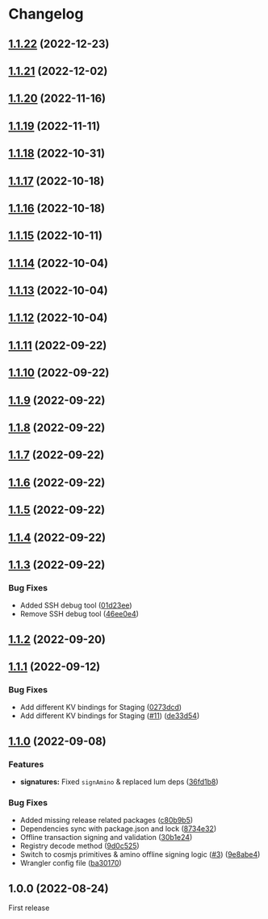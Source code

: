 # Changelog

## [1.1.22](https://github.com/cheqd/secret-box-service/compare/1.1.21...1.1.22) (2022-12-23)

## [1.1.21](https://github.com/cheqd/secret-box-service/compare/1.1.20...1.1.21) (2022-12-02)

## [1.1.20](https://github.com/cheqd/secret-box-service/compare/1.1.19...1.1.20) (2022-11-16)

## [1.1.19](https://github.com/cheqd/secret-box-service/compare/1.1.18...1.1.19) (2022-11-11)

## [1.1.18](https://github.com/cheqd/secret-box-service/compare/1.1.17...1.1.18) (2022-10-31)

## [1.1.17](https://github.com/cheqd/secret-box-service/compare/1.1.16...1.1.17) (2022-10-18)

## [1.1.16](https://github.com/cheqd/secret-box-service/compare/1.1.15...1.1.16) (2022-10-18)

## [1.1.15](https://github.com/cheqd/secret-box-service/compare/1.1.14...1.1.15) (2022-10-11)

## [1.1.14](https://github.com/cheqd/secret-box-service/compare/1.1.13...1.1.14) (2022-10-04)

## [1.1.13](https://github.com/cheqd/secret-box-service/compare/1.1.12...1.1.13) (2022-10-04)

## [1.1.12](https://github.com/cheqd/secret-box-service/compare/1.1.11...1.1.12) (2022-10-04)

## [1.1.11](https://github.com/cheqd/secret-box-service/compare/1.1.10...1.1.11) (2022-09-22)

## [1.1.10](https://github.com/cheqd/secret-box-service/compare/1.1.9...1.1.10) (2022-09-22)

## [1.1.9](https://github.com/cheqd/secret-box-service/compare/1.1.8...1.1.9) (2022-09-22)

## [1.1.8](https://github.com/cheqd/secret-box-service/compare/1.1.7...1.1.8) (2022-09-22)

## [1.1.7](https://github.com/cheqd/secret-box-service/compare/1.1.6...1.1.7) (2022-09-22)

## [1.1.6](https://github.com/cheqd/secret-box-service/compare/1.1.5...1.1.6) (2022-09-22)

## [1.1.5](https://github.com/cheqd/secret-box-service/compare/1.1.4...1.1.5) (2022-09-22)

## [1.1.4](https://github.com/cheqd/secret-box-service/compare/1.1.3...1.1.4) (2022-09-22)

## [1.1.3](https://github.com/cheqd/secret-box-service/compare/1.1.2...1.1.3) (2022-09-22)


### Bug Fixes

* Added SSH debug tool ([01d23ee](https://github.com/cheqd/secret-box-service/commit/01d23ee30c14ccf287167374ed56a0934b9d061e))
* Remove SSH debug tool ([46ee0e4](https://github.com/cheqd/secret-box-service/commit/46ee0e4a1e338fa3b94487b2673dda8bfbcc60b2))

## [1.1.2](https://github.com/cheqd/secret-box-service/compare/1.1.1...1.1.2) (2022-09-20)

## [1.1.1](https://github.com/cheqd/secret-box-service/compare/1.1.0...1.1.1) (2022-09-12)

### Bug Fixes

* Add different KV bindings for Staging ([0273dcd](https://github.com/cheqd/secret-box-service/commit/0273dcd722c672d59070139cf1b93c32740476b7))
* Add different KV bindings for Staging ([#11](https://github.com/cheqd/secret-box-service/issues/11)) ([de33d54](https://github.com/cheqd/secret-box-service/commit/de33d548b4587d22bd9f14b5c2d0c81c1f7ecff7))

## [1.1.0](https://github.com/cheqd/secret-box-service/compare/1.0.0...1.1.0) (2022-09-08)

### Features

* **signatures:** Fixed `signAmino` & replaced lum deps ([36fd1b8](https://github.com/cheqd/secret-box-service/commit/36fd1b81b7ad20bbd36375b59d87a79b4cf5a927))

### Bug Fixes

* Added missing release related packages ([c80b9b5](https://github.com/cheqd/secret-box-service/commit/c80b9b588f2b605152efdc66a92f11c18a047dd6))
* Dependencies sync with package.json and lock ([8734e32](https://github.com/cheqd/secret-box-service/commit/8734e32fe501916949f1fe3650a662ba6e46afb3))
* Offline transaction signing and validation ([30b1e24](https://github.com/cheqd/secret-box-service/commit/30b1e242fdea45968b29e58796fd95299e94c8c3))
* Registry decode method ([9d0c525](https://github.com/cheqd/secret-box-service/commit/9d0c5250e49a0b88bc528eaf1e94b4d3692b520b))
* Switch to cosmjs primitives & amino offline signing logic  ([#3](https://github.com/cheqd/secret-box-service/issues/3)) ([9e8abe4](https://github.com/cheqd/secret-box-service/commit/9e8abe48c8cd67187010eae851cd7f0fa8ea58c6))
* Wrangler config file ([ba30170](https://github.com/cheqd/secret-box-service/commit/ba30170f010c99eb7baf8381074dde90d7be5b59))

## 1.0.0 (2022-08-24)

First release
